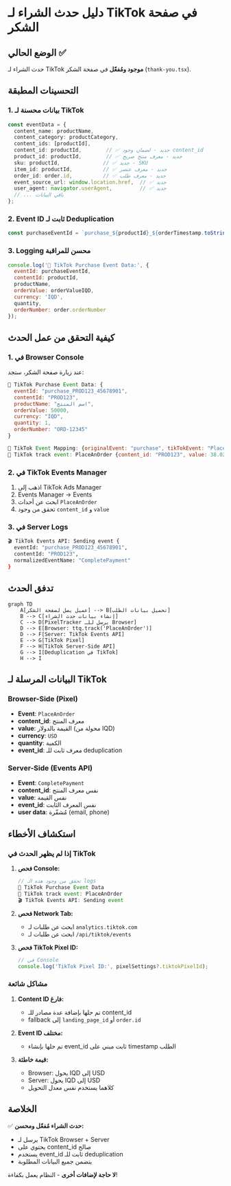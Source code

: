 # دليل حدث الشراء لـ TikTok في صفحة الشكر

## الوضع الحالي ✅

حدث الشراء لـ TikTok **موجود ومُفعّل** في صفحة الشكر (`thank-you.tsx`).

## التحسينات المطبقة

### 1. بيانات محسنة لـ TikTok
```typescript
const eventData = {
  content_name: productName,
  content_category: productCategory,
  content_ids: [productId],
  content_id: productId,        // ✅ جديد - لضمان وجود content_id
  product_id: productId,        // ✅ جديد - معرف منتج صريح
  sku: productId,              // ✅ جديد - SKU
  item_id: productId,          // ✅ جديد - معرف عنصر
  order_id: order.id,          // ✅ جديد - معرف طلب
  event_source_url: window.location.href,  // ✅ جديد
  user_agent: navigator.userAgent,         // ✅ جديد
  // ... باقي البيانات
};
```

### 2. Event ID ثابت لـ Deduplication
```typescript
const purchaseEventId = `purchase_${productId}_${orderTimestamp.toString().slice(-8)}`;
```

### 3. Logging محسن للمراقبة
```javascript
console.log('🎵 TikTok Purchase Event Data:', {
  eventId: purchaseEventId,
  contentId: productId,
  productName,
  orderValue: orderValueIQD,
  currency: 'IQD',
  quantity,
  orderNumber: order.orderNumber
});
```

## كيفية التحقق من عمل الحدث

### 1. في Browser Console
عند زيارة صفحة الشكر، ستجد:
```javascript
🎵 TikTok Purchase Event Data: {
  eventId: "purchase_PROD123_45678901",
  contentId: "PROD123",
  productName: "اسم المنتج",
  orderValue: 50000,
  currency: "IQD",
  quantity: 1,
  orderNumber: "ORD-12345"
}

🎵 TikTok Event Mapping: {originalEvent: "purchase", tikTokEvent: "PlaceAnOrder"}
🎵 TikTok track event: PlaceAnOrder {content_id: "PROD123", value: 38.02, currency: "USD", ...}
```

### 2. في TikTok Events Manager
1. اذهب إلى TikTok Ads Manager
2. Events Manager → Events
3. ابحث عن أحداث `PlaceAnOrder`
4. تحقق من وجود `content_id` و `value`

### 3. في Server Logs
```bash
🎬 TikTok Events API: Sending event {
  eventId: "purchase_PROD123_45678901",
  contentId: "PROD123",
  normalizedEventName: "CompletePayment"
}
```

## تدفق الحدث

```mermaid
graph TD
    A[عميل يصل لصفحة الشكر] --> B[تحميل بيانات الطلب]
    B --> C[إنشاء بيانات حدث الشراء]
    C --> D[PixelTracker يرسل للـ Browser]
    D --> E[Browser: ttq.track('PlaceAnOrder')]
    D --> F[Server: TikTok Events API]
    E --> G[TikTok Pixel]
    F --> H[TikTok Server-Side API]
    G --> I[Deduplication في TikTok]
    H --> I
```

## البيانات المرسلة لـ TikTok

### Browser-Side (Pixel)
- **Event**: `PlaceAnOrder`
- **content_id**: معرف المنتج
- **value**: القيمة بالدولار (محولة من IQD)
- **currency**: `USD`
- **quantity**: الكمية
- **event_id**: معرف ثابت للـ deduplication

### Server-Side (Events API)
- **Event**: `CompletePayment`
- **content_id**: نفس معرف المنتج
- **value**: نفس القيمة
- **event_id**: نفس المعرف الثابت
- **user data**: مُشفّرة (email, phone)

## استكشاف الأخطاء

### إذا لم يظهر الحدث في TikTok

1. **فحص Console:**
   ```javascript
   // تحقق من وجود هذه الـ logs
   🎵 TikTok Purchase Event Data
   🎵 TikTok track event: PlaceAnOrder
   🎬 TikTok Events API: Sending event
   ```

2. **فحص Network Tab:**
   - ابحث عن طلبات لـ `analytics.tiktok.com`
   - ابحث عن طلبات لـ `/api/tiktok/events`

3. **فحص TikTok Pixel ID:**
   ```javascript
   // في Console
   console.log('TikTok Pixel ID:', pixelSettings?.tiktokPixelId);
   ```

### مشاكل شائعة

1. **Content ID فارغ:**
   - تم حلها بإضافة عدة مصادر للـ content_id
   - fallback إلى `landing_page_id` أو `order.id`

2. **Event ID مختلف:**
   - تم حلها بإنشاء event_id ثابت مبني على timestamp الطلب

3. **قيمة خاطئة:**
   - Browser: يحول IQD إلى USD
   - Server: يحول IQD إلى USD
   - كلاهما يستخدم نفس معدل التحويل

## الخلاصة

✅ **حدث الشراء مُفعّل ومحسن:**
- يرسل لـ TikTok Browser + Server
- يحتوي على content_id صالح
- يستخدم event_id ثابت للـ deduplication
- يتضمن جميع البيانات المطلوبة

**لا حاجة لإضافات أخرى** - النظام يعمل بكفاءة!
